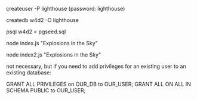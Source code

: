 createuser -P lighthouse
(password: lighthouse)

createdb w4d2 -O lighthouse

psql w4d2 < pgseed.sql

node index.js "Explosions in the Sky"

node index2.js "Explosions in the Sky"




not necessary, but if you need to add privileges for an existing user to an existing database:

GRANT ALL PRIVILEGES on OUR_DB to OUR_USER;
GRANT ALL ON ALL IN SCHEMA PUBLIC to OUR_USER;